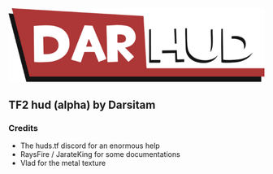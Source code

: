 <p align="center"> <img src="/assets/darhud-logo.png"></p>

## TF2 hud (alpha) by Darsitam

### Credits
- The huds.tf discord for an enormous help
- RaysFire / JarateKing for some documentations
- Vlad for the metal texture
